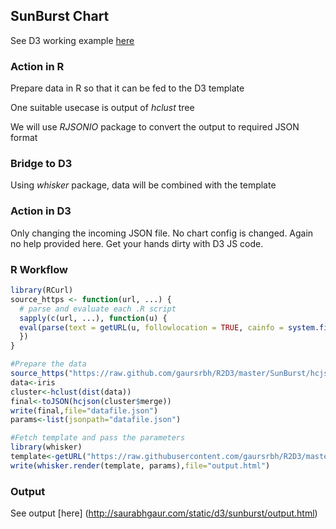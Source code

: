## SunBurst Chart

See D3 working example [here](http://bl.ocks.org/mbostock/4348373)

### Action in R
Prepare data in R so that it can be fed to the D3 template

One suitable usecase is output of *hclust* tree

We will use *RJSONIO* package to convert the output to required JSON format

### Bridge to D3
Using *whisker* package, data will be combined with the template

### Action in D3
Only changing the incoming JSON file. No chart config is changed. 
Again no help provided here. Get your hands dirty with D3 JS code.

### R Workflow
```R
library(RCurl)
source_https <- function(url, ...) {
  # parse and evaluate each .R script
  sapply(c(url, ...), function(u) {
  eval(parse(text = getURL(u, followlocation = TRUE, cainfo = system.file("CurlSSL", "cacert.pem", package = "RCurl"))), envir = .GlobalEnv)
  })
}

#Prepare the data
source_https("https://raw.github.com/gaursrbh/R2D3/master/SunBurst/hcjson.R")
data<-iris
cluster<-hclust(dist(data))
final<-toJSON(hcjson(cluster$merge))
write(final,file="datafile.json")
params<-list(jsonpath="datafile.json")

#Fetch template and pass the parameters
library(whisker)
template<-getURL("https://raw.githubusercontent.com/gaursrbh/R2D3/master/SunBurst/template.html")
write(whisker.render(template, params),file="output.html")
```
### Output
See output [here] (http://saurabhgaur.com/static/d3/sunburst/output.html)

